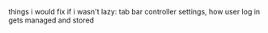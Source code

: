 things i would fix if i wasn't lazy: tab bar controller settings, how user log in gets managed and stored 
